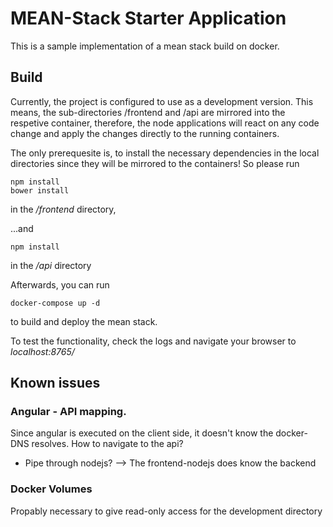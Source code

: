 # MEAN-Stack Starter Application

This is a sample implementation of a mean stack build on docker.

## Build
Currently, the project is configured to use as a development version.
This means, the sub-directories /frontend and /api are mirrored into the respetive container,
therefore, the node applications will react on any code change and apply the changes directly to the running containers.

The only prerequesite is, to install the necessary dependencies in the local directories since they will be mirrored to the containers!
So please run

```
npm install
bower install
```
in the */frontend* directory,

...and
```
npm install
```

in the */api* directory

Afterwards, you can run
```
docker-compose up -d
```
to build and deploy the mean stack.

To test the functionality, check the logs and navigate your browser to *localhost:8765/*

## Known issues
### Angular - API mapping.
Since angular is executed on the client side, it doesn't know the docker-DNS resolves. How to navigate to the api?
- Pipe through nodejs? --> The frontend-nodejs does know the backend

### Docker Volumes
Propably necessary to give read-only access for the development directory

